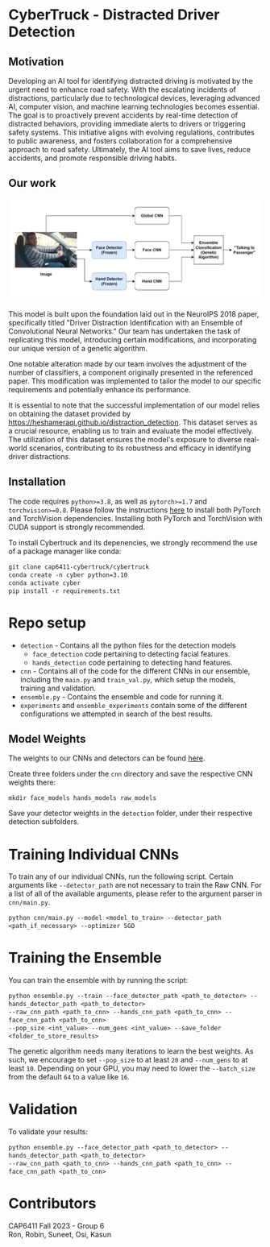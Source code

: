 
# CyberTruck - Distracted Driver Detection

## Motivation

Developing an AI tool for identifying distracted driving is motivated by the urgent need to enhance road safety. With the escalating incidents of distractions, particularly due to technological devices, leveraging advanced AI, computer vision, and machine learning technologies becomes essential. The goal is to proactively prevent accidents by real-time detection of distracted behaviors, providing immediate alerts to drivers or triggering safety systems. This initiative aligns with evolving regulations, contributes to public awareness, and fosters collaboration for a comprehensive approach to road safety. Ultimately, the AI tool aims to save lives, reduce accidents, and promote responsible driving habits.

## Our work

![Model Architecture](assets/model.png)

This model is built upon the foundation laid out in the NeuroIPS 2018 paper, specifically titled "Driver Distraction Identification with an Ensemble of Convolutional Neural Networks." Our team has undertaken the task of replicating this model, introducing certain modifications, and incorporating our unique version of a genetic algorithm.

One notable alteration made by our team involves the adjustment of the number of classifiers, a component originally presented in the referenced paper. This modification was implemented to tailor the model to our specific requirements and potentially enhance its performance.

It is essential to note that the successful implementation of our model relies on obtaining the dataset provided by https://heshameraqi.github.io/distraction_detection. This dataset serves as a crucial resource, enabling us to train and evaluate the model effectively. The utilization of this dataset ensures the model's exposure to diverse real-world scenarios, contributing to its robustness and efficacy in identifying driver distractions.

## Installation

The code requires `python>=3.8`, as well as `pytorch>=1.7` and `torchvision>=0.8`. Please follow the instructions [here](https://pytorch.org/get-started/locally/) to install both PyTorch and TorchVision dependencies. Installing both PyTorch and TorchVision with CUDA support is strongly recommended.

To install Cybertruck and its depenencies, we strongly recommend the use of a package manager like conda:

```
git clone cap6411-cybertruck/cybertruck
conda create -n cyber python=3.10
conda activate cyber
pip install -r requirements.txt
```
# Repo setup

- `detection` - Contains all the python files for the detection models
  - `face_detection` code pertaining to detecting facial features.
  - `hands_detection` code pertaining to detecting hand features.
- `cnn` - Contains all of the code for the different CNNs in our ensemble, including the ``main.py`` and ``train_val.py``, which setup the models, training and validation.
- `ensemble.py` - Contains the ensemble and code for running it.
- `experiments` and `ensemble_experiments` contain some of the different configurations we attempted in search of the best results.

## Model Weights
The weights to our CNNs and detectors can be found [here](https://drive.google.com/drive/folders/1MagVo90UdXyrd3A_9Ait3j8vE531fe-9?usp=sharing).

Create three folders under the ``cnn`` directory and save the respective CNN weights there:

```
mkdir face_models hands_models raw_models
```

Save your detector weights in the ``detection`` folder, under their respective detection subfolders.



# Training Individual CNNs

To train any of our individual CNNs, run the following script. Certain arguments like ``--detector_path`` are not necessary to train the Raw CNN. For a list of all of the available arguments, please refer to the argument parser in ``cnn/main.py``.

```
python cnn/main.py --model <model_to_train> --detector_path <path_if_necessary> --optimizer SGD
```

# Training the Ensemble

You can train the ensemble with by running the script:

```
python ensemble.py --train --face_detector_path <path_to_detector> --hands_detector_path <path_to_detector> 
--raw_cnn_path <path_to_cnn> --hands_cnn_path <path_to_cnn> --face_cnn_path <path_to_cnn>
--pop_size <int_value> --num_gens <int_value> --save_folder <folder_to_store_results>
```

The genetic algorithm needs many iterations to learn the best weights. As such, we encourage to set ``--pop_size`` to at least ``20`` and ``--num_gens`` to at least ``10``. Depending on your GPU, you may need to lower the ``--batch_size`` from the default ``64`` to a value like ``16``. 

# Validation

To validate your results:

```
python ensemble.py --face_detector_path <path_to_detector> --hands_detector_path <path_to_detector> 
--raw_cnn_path <path_to_cnn> --hands_cnn_path <path_to_cnn> --face_cnn_path <path_to_cnn>
```


# Contributors

CAP6411 Fall 2023 - Group 6   
Ron, Robin, Suneet, Osi, Kasun

